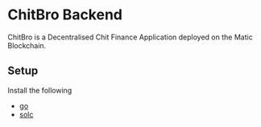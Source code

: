 # ChitBro Backend
ChitBro is a Decentralised Chit Finance Application deployed on the Matic Blockchain.

## Setup
Install the following
* [go](https://golang.org/)
* [solc](https://docs.soliditylang.org/en/develop/installing-solidity.html)